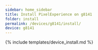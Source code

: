 ```yaml
---
sidebar: home_sidebar
title: Install PixelExperience on g8141
folder: install
permalink: /devices/g8141/install/
device: g8141
---
```

{% include templates/device_install.md %}
